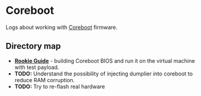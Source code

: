 # Coreboot

Logs about working with [Coreboot](https://coreboot.org) firmware.

## Directory map

- [**Rookie Guide**](./Rookie-Guide.md) - building Coreboot BIOS and run it on
the virtual machine with test payload.
- **TODO:** Understand the possibility of injecting dumplier into coreboot to reduce
RAM corruption.
- **TODO:** Try to re-flash real hardware
